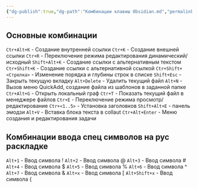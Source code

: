 ```yaml
---
{"dg-publish":true,"dg-path":"Комбинации клавиш Obsidian.md","permalink":"/kombinaczii-klavish-obsidian/","updated":"2024-07-07T13:59:21+03:00"}
---
```


## Основные комбинации

`Сtr+Alt+K` - Создание внутренней ссылки
`Сtr+K` - Создание внешней ссылки
`Сtr+R` - Переключение режима редактирования динамический/исходный
`Shift+Alt+K` - Создание ссылки с альтернативным текстом
`Сtr+Shift+K` - Создание ссылки с альтернативной ссылкой
`Сtr+Shift+<Стрелка>` - Изменение порядка и глубины строк в списке
`Shift+Esc` - Закрыть текущую вкладку
`Alt+Delete` - Удалить текущий файл
`Alt+N` - Вызов меню QuickAdd, создание файла из шаблонов в заданной папке
`Сtr+Alt+G` - Открыть локальный граф 
`Сtr+T` - Показать текущий файл в менеджере файлов 
`Сtr+E` - Переключение режима просмотр/редактирование
`Сtr+<1..5>` - Установка заголовков 
`Shift+Alt+E` - панель эмодзи
`Alt+V` - Вставка блока текста в collaut
`Сtr+Alt+Enter` - Меню создания и редактирования задачи

## Комбинации ввода спец символов на рус раскладке
`Alt+1` - Ввод символа !
`Alt+2` - Ввод символа @
`Alt+3` - Ввод символа #
`Alt+4` - Ввод символа $
`Alt+5` - Ввод символа %
`Alt+6` - Ввод символа ^
`Alt+7` - Ввод символа &
`Alt+х` - Ввод символа \[ 
`Alt+Shift+х` - Ввод символа \{


